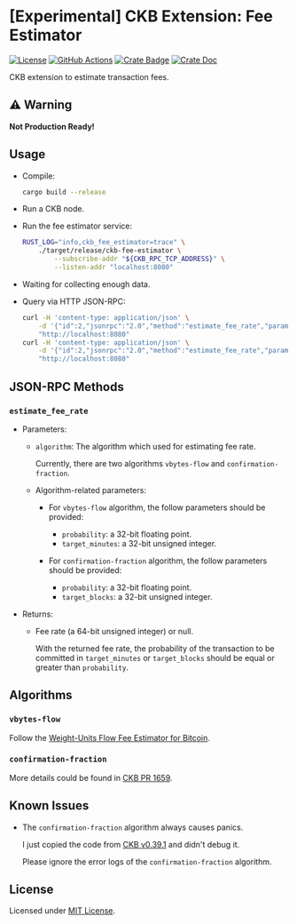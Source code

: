 # [Experimental] CKB Extension: Fee Estimator

[![License]](#license)
[![GitHub Actions]](https://github.com/yangby-cryptape/ckb-extension-fee-estimator/actions)
[![Crate Badge]](https://crates.io/crates/ckb-extension-fee-estimator)
[![Crate Doc]](https://docs.rs/ckb-extension-fee-estimator)

CKB extension to estimate transaction fees.

[License]: https://img.shields.io/badge/License-MIT-blue.svg
[GitHub Actions]: https://github.com/yangby-cryptape/ckb-extension-fee-estimator/workflows/CI/badge.svg
[Crate Badge]: https://img.shields.io/crates/v/ckb-extension-fee-estimator.svg
[Crate Doc]: https://docs.rs/ckb-extension-fee-estimator/badge.svg

## :warning: Warning

**Not Production Ready!**

## Usage

- Compile:

  ```bash
  cargo build --release
  ```

- Run a CKB node.

- Run the fee estimator service:

   ```bash
   RUST_LOG="info,ckb_fee_estimator=trace" \
       ./target/release/ckb-fee-estimator \
           --subscribe-addr "${CKB_RPC_TCP_ADDRESS}" \
           --listen-addr "localhost:8080"
   ```

- Waiting for collecting enough data.

- Query via HTTP JSON-RPC:

   ```bash
   curl -H 'content-type: application/json' \
       -d '{"id":2,"jsonrpc":"2.0","method":"estimate_fee_rate","params":[{"algorithm":"vbytes-flow","probability":0.90,"target_minutes":10}]}' \
       "http://localhost:8080"
   curl -H 'content-type: application/json' \
       -d '{"id":2,"jsonrpc":"2.0","method":"estimate_fee_rate","params":[{"algorithm":"confirmation-fraction","probability":0.90,"target_blocks":100}]}' \
       "http://localhost:8080"
   ```

## JSON-RPC Methods

### `estimate_fee_rate`

- Parameters:

  - `algorithm`: The algorithm which used for estimating fee rate.

    Currently, there are two algorithms `vbytes-flow` and `confirmation-fraction`.

  - Algorithm-related parameters:

    - For `vbytes-flow` algorithm, the follow parameters should be provided:
      - `probability`: a 32-bit floating point.
      - `target_minutes`: a 32-bit unsigned integer.

    - For `confirmation-fraction` algorithm, the follow parameters should be provided:
      - `probability`: a 32-bit floating point.
      - `target_blocks`: a 32-bit unsigned integer.

- Returns:

  - Fee rate (a 64-bit unsigned integer) or null.

    With the returned fee rate, the probability of the transaction to be committed in `target_minutes` or `target_blocks` should be equal or greater than `probability`.

## Algorithms

### `vbytes-flow`

Follow the [Weight-Units Flow Fee Estimator for Bitcoin](https://bitcoiner.live/?tab=info).

### `confirmation-fraction`

More details could be found in [CKB PR 1659](https://github.com/nervosnetwork/ckb/pull/1659).

## Known Issues

- The `confirmation-fraction` algorithm always causes panics.

  I just copied the code from [CKB v0.39.1](https://github.com/nervosnetwork/ckb/tree/v0.39.1/util/fee-estimator) and didn't debug it.

  Please ignore the error logs of the `confirmation-fraction` algorithm.

## License

Licensed under [MIT License].

[MIT License]: LICENSE
